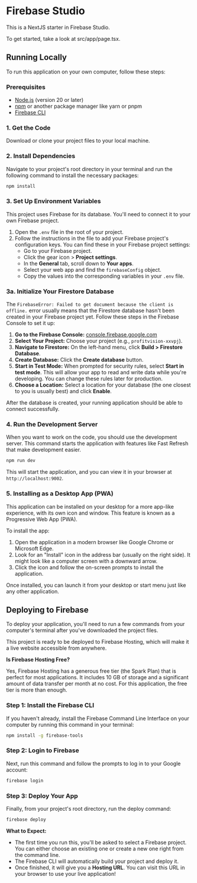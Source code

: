 # Firebase Studio

This is a NextJS starter in Firebase Studio.

To get started, take a look at src/app/page.tsx.

## Running Locally

To run this application on your own computer, follow these steps:

### Prerequisites

- [Node.js](https://nodejs.org/) (version 20 or later)
- [npm](https://www.npmjs.com/) or another package manager like yarn or pnpm
- [Firebase CLI](https://firebase.google.com/docs/cli#install_the_cli)

### 1. Get the Code

Download or clone your project files to your local machine.

### 2. Install Dependencies

Navigate to your project's root directory in your terminal and run the following command to install the necessary packages:

```bash
npm install
```

### 3. Set Up Environment Variables

This project uses Firebase for its database. You'll need to connect it to your own Firebase project.

1.  Open the `.env` file in the root of your project.
2.  Follow the instructions in the file to add your Firebase project's configuration keys. You can find these in your Firebase project settings:
    - Go to your Firebase project.
    - Click the gear icon > **Project settings**.
    - In the **General** tab, scroll down to **Your apps**.
    - Select your web app and find the `firebaseConfig` object.
    - Copy the values into the corresponding variables in your `.env` file.

### 3a. Initialize Your Firestore Database

The `FirebaseError: Failed to get document because the client is offline.` error usually means that the Firestore database hasn't been created in your Firebase project yet. Follow these steps in the Firebase Console to set it up:

1.  **Go to the Firebase Console:** [console.firebase.google.com](https://console.firebase.google.com/)
2.  **Select Your Project:** Choose your project (e.g., `profitvision-xxvpj`).
3.  **Navigate to Firestore:** On the left-hand menu, click **Build > Firestore Database**.
4.  **Create Database:** Click the **Create database** button.
5.  **Start in Test Mode:** When prompted for security rules, select **Start in test mode**. This will allow your app to read and write data while you're developing. You can change these rules later for production.
6.  **Choose a Location:** Select a location for your database (the one closest to you is usually best) and click **Enable**.

After the database is created, your running application should be able to connect successfully.

### 4. Run the Development Server

When you want to work on the code, you should use the development server. This command starts the application with features like Fast Refresh that make development easier.

```bash
npm run dev
```

This will start the application, and you can view it in your browser at `http://localhost:9002`.

### 5. Installing as a Desktop App (PWA)

This application can be installed on your desktop for a more app-like experience, with its own icon and window. This feature is known as a Progressive Web App (PWA).

To install the app:

1.  Open the application in a modern browser like Google Chrome or Microsoft Edge.
2.  Look for an "Install" icon in the address bar (usually on the right side). It might look like a computer screen with a downward arrow.
3.  Click the icon and follow the on-screen prompts to install the application.

Once installed, you can launch it from your desktop or start menu just like any other application.

## Deploying to Firebase

To deploy your application, you'll need to run a few commands from your computer's terminal after you've downloaded the project files.

This project is ready to be deployed to Firebase Hosting, which will make it a live website accessible from anywhere.

**Is Firebase Hosting Free?**

Yes, Firebase Hosting has a generous free tier (the Spark Plan) that is perfect for most applications. It includes 10 GB of storage and a significant amount of data transfer per month at no cost. For this application, the free tier is more than enough.

### Step 1: Install the Firebase CLI

If you haven't already, install the Firebase Command Line Interface on your computer by running this command in your terminal:

```bash
npm install -g firebase-tools
```

### Step 2: Login to Firebase

Next, run this command and follow the prompts to log in to your Google account:
```bash
firebase login
```

### Step 3: Deploy Your App

Finally, from your project's root directory, run the deploy command:

```bash
firebase deploy
```

**What to Expect:**

- The first time you run this, you'll be asked to select a Firebase project. You can either choose an existing one or create a new one right from the command line.
- The Firebase CLI will automatically build your project and deploy it.
- Once finished, it will give you a **Hosting URL**. You can visit this URL in your browser to use your live application!

